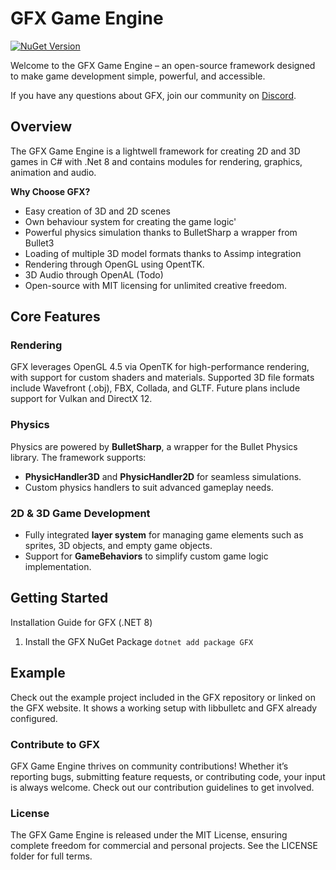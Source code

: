# **GFX Game Engine**

[![NuGet Version](https://img.shields.io/nuget/v/GFX.svg?label=NuGet&color=blue)](https://www.nuget.org/packages/GFX)

Welcome to the GFX Game Engine – an open-source framework designed to make game development simple, powerful, and accessible.

If you have any questions about GFX, join our community on [Discord](https://discord.gg/qZRgRKedBs).
 
## **Overview**  
The GFX Game Engine is a lightwell framework for creating 2D and 3D games in C# with .Net 8 and contains modules for rendering, graphics, animation and audio.

**Why Choose GFX?**  
- Easy creation of 3D and 2D scenes
- Own behaviour system for creating the game logic'
- Powerful physics simulation thanks to BulletSharp a wrapper from Bullet3
- Loading of multiple 3D model formats thanks to Assimp integration 
- Rendering through OpenGL using OpentTK.
- 3D Audio through OpenAL (Todo)
- Open-source with MIT licensing for unlimited creative freedom.  

## **Core Features**
### **Rendering**  
GFX leverages OpenGL 4.5 via OpenTK for high-performance rendering, with support for custom shaders and materials. Supported 3D file formats include Wavefront (.obj), FBX, Collada, and GLTF. Future plans include support for Vulkan and DirectX 12.

### **Physics**  
Physics are powered by **BulletSharp**, a wrapper for the Bullet Physics library. The framework supports:  
- **PhysicHandler3D** and **PhysicHandler2D** for seamless simulations.  
- Custom physics handlers to suit advanced gameplay needs.  

### **2D & 3D Game Development**  
- Fully integrated **layer system** for managing game elements such as sprites, 3D objects, and empty game objects.  
- Support for **GameBehaviors** to simplify custom game logic implementation.  


## **Getting Started**
Installation Guide for GFX (.NET 8)

1. Install the GFX NuGet Package `dotnet add package GFX`

## Example
Check out the example project included in the GFX repository or linked on the GFX website.
It shows a working setup with libbulletc and GFX already configured.

### Contribute to GFX
GFX Game Engine thrives on community contributions! Whether it’s reporting bugs, submitting feature requests, or contributing code, your input is always welcome. Check out our contribution guidelines to get involved.

### License
The GFX Game Engine is released under the MIT License, ensuring complete freedom for commercial and personal projects. See the LICENSE folder for full terms.
